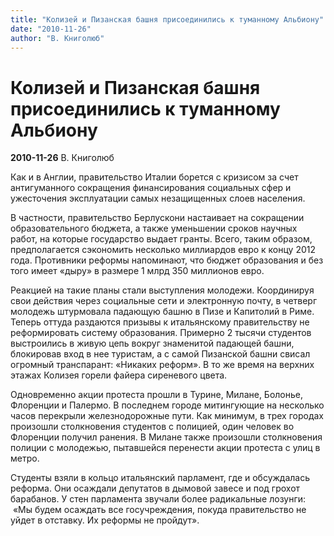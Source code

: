 ```yaml
---
title: "Колизей и Пизанская башня присоединились к туманному Альбиону"
date: "2010-11-26"
author: "В. Книголюб"
---
```


# Колизей и Пизанская башня присоединились к туманному Альбиону

**2010-11-26** В. Книголюб

Как и в Англии, правительство Италии борется с кризисом за счет антигуманного сокращения финансирования социальных сфер и ужесточения эксплуатации самых незащищенных слоев населения.

В частности, правительство Берлускони настаивает на сокращении образовательного бюджета, а также уменьшении сроков научных работ, на которые государство выдает гранты. Всего, таким образом, предполагается сэкономить несколько миллиардов евро к концу 2012 года. Противники реформы напоминают, что бюджет образования и без того имеет «дыру» в размере 1 млрд 350 миллионов евро.

Реакцией на такие планы стали выступления молодежи. Координируя свои действия через социальные сети и электронную почту, в четверг молодежь штурмовала падающую башню в Пизе и Капитолий в Риме. Теперь оттуда раздаются призывы к итальянскому правительству не реформировать систему образования. Примерно 2 тысячи студентов выстроились в живую цепь вокруг знаменитой падающей башни, блокировав вход в нее туристам, а с самой Пизанской башни свисал огромный транспарант: «Никаких реформ». В то же время на верхних этажах Колизея горели файера сиреневого цвета.

Одновременно акции протеста прошли в Турине, Милане, Болонье, Флоренции и Палермо. В последнем городе митингующие на несколько часов перекрыли железнодорожные пути. Как минимум, в трех городах произошли столкновения студентов с полицией, один человек во Флоренции получил ранения. В Милане также произошли столкновения полиции с молодежью, пытавшейся перенести акции протеста с улиц в метро.

Студенты взяли в кольцо итальянский парламент, где и обсуждалась реформа. Они осаждали депутатов в дымовой завесе и под грохот барабанов. У стен парламента звучали более радикальные лозунги:  «Мы будем осаждать все госучреждения, покуда правительство не уйдет в отставку. Их реформы не пройдут».